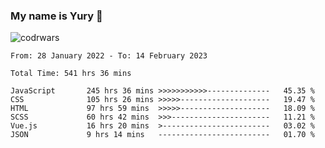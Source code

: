 ### My name is Yury 👋 
![codrwars](https://www.codewars.com/users/litury/badges/micro) 


<!--START_SECTION:waka-->

```text
From: 28 January 2022 - To: 14 February 2023

Total Time: 541 hrs 36 mins

JavaScript       245 hrs 36 mins >>>>>>>>>>>--------------   45.35 %
CSS              105 hrs 26 mins >>>>>--------------------   19.47 %
HTML             97 hrs 59 mins  >>>>>--------------------   18.09 %
SCSS             60 hrs 42 mins  >>>----------------------   11.21 %
Vue.js           16 hrs 20 mins  >------------------------   03.02 %
JSON             9 hrs 14 mins   -------------------------   01.70 %
```

<!--END_SECTION:waka-->

